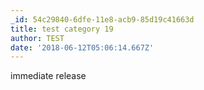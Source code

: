 ```yaml
---
_id: 54c29840-6dfe-11e8-acb9-85d19c41663d
title: test category 19
author: TEST
date: '2018-06-12T05:06:14.667Z'
---
```

immediate release
